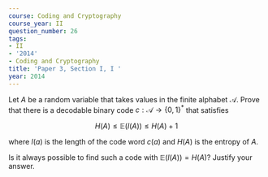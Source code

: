 ```yaml
---
course: Coding and Cryptography
course_year: II
question_number: 26
tags:
- II
- '2014'
- Coding and Cryptography
title: 'Paper 3, Section I, I '
year: 2014
---
```




Let $A$ be a random variable that takes values in the finite alphabet $\mathcal{A}$. Prove that there is a decodable binary code $c: \mathcal{A} \rightarrow\{0,1\}^{*}$ that satisfies

$$H(A) \leqslant \mathbb{E}(l(A)) \leqslant H(A)+1$$

where $l(a)$ is the length of the code word $c(a)$ and $H(A)$ is the entropy of $A$.

Is it always possible to find such a code with $\mathbb{E}(l(A))=H(A) ?$ Justify your answer.